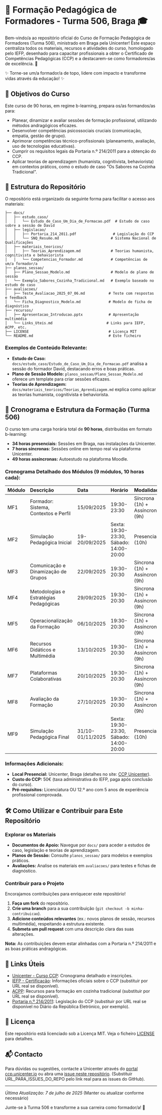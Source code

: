 # 🚀 Formação Pedagógica de Formadores - Turma 506, Braga 🎓

Bem-vindo/a ao repositório oficial do Curso de Formação Pedagógica de Formadores (Turma 506), ministrado em Braga pela Unicenter! Este espaço centraliza todos os materiais, recursos e atividades do curso, homologado pelo IEFP, desenhado para capacitar profissionais a obter o Certificado de Competências Pedagógicas (CCP) e a destacarem-se como formadores/as de excelência. 💼

✨ Torne-se um/a formador/a de topo, lidere com impacto e transforme vidas através da educação! ✨

## 🎯 Objetivos do Curso

Este curso de 90 horas, em regime b-learning, prepara os/as formandos/as para:

*   Planear, dinamizar e avaliar sessões de formação profissional, utilizando métodos andragógicos eficazes.
*   Desenvolver competências psicossociais cruciais (comunicação, empatia, gestão de grupo).
*   Aprimorar competências técnico-profissionais (planeamento, avaliação, uso de tecnologias educativas).
*   Cumprir os requisitos legais da Portaria n.º 214/2011 para a obtenção do CCP.
*   Aplicar teorias de aprendizagem (humanista, cognitivista, behaviorista) em contextos práticos, como o estudo de caso "Os Sabores na Cozinha Tradicional".

## 📂 Estrutura do Repositório

O repositório está organizado da seguinte forma para facilitar o acesso aos materiais:

```
├── docs/
│   ├── estudo_caso/
│   │   └── Estudo_de_Caso_Um_Dia_de_Formacao.pdf  # Estudo de caso sobre a sessão de David
│   ├── legislacao/
│   │   ├── Portaria_214_2011.pdf                 # Legislação do CCP
│   │   └── SNQ_Resumo.md                        # Sistema Nacional de Qualificações
│   ├── materiais_teoricos/
│   │   ├── Teorias_Aprendizagem.md              # Teorias humanista, cognitivista e behaviorista
│   │   └── Competencias_Formador.md             # Competências de um/a formador/a
├── planos_sessao/
│   ├── Plano_Sessao_Modelo.md                   # Modelo de plano de sessão
│   └── Exemplo_Sabores_Cozinha_Tradicional.md   # Exemplo baseado no estudo de caso
├── avaliacoes/
│   ├── Teste_Avaliacao_2025_07_06.md           # Teste com respostas e feedback
│   └── Ficha_Diagnostico_Modelo.md             # Modelo de ficha de diagnóstico
├── recursos/
│   ├── Apresentacao_Introducao.pptx            # Apresentação multimédia
│   └── Links_Uteis.md                         # Links para IEFP, ACPP, etc.
├── LICENSE                                     # Licença MIT
└── README.md                                   # Este ficheiro
```

### Exemplos de Conteúdo Relevante:
*   **Estudo de Caso:** `docs/estudo_caso/Estudo_de_Caso_Um_Dia_de_Formacao.pdf` analisa a sessão do formador David, destacando erros e boas práticas.
*   **Plano de Sessão Modelo:** `planos_sessao/Plano_Sessao_Modelo.md` oferece um template para criar sessões eficazes.
*   **Teorias de Aprendizagem:** `docs/materiais_teoricos/Teorias_Aprendizagem.md` explica como aplicar as teorias humanista, cognitivista e behaviorista.

## 📅 Cronograma e Estrutura da Formação (Turma 506)

O curso tem uma carga horária total de **90 horas**, distribuídas em formato b-learning:
*   **34 horas presenciais:** Sessões em Braga, nas instalações da Unicenter.
*   **7 horas síncronas:** Sessões online em tempo real via plataforma Unicenter.
*   **49 horas assíncronas:** Autoestudo na plataforma Moodle.

### Cronograma Detalhado dos Módulos (9 módulos, 10 horas cada):

| Módulo | Descrição                             | Data             | Horário                                  | Modalidade                        |
| :----- | :-------------------------------------- | :--------------- | :--------------------------------------- | :-------------------------------- |
| MF1    | Formador: Sistema, Contextos e Perfil | 15/09/2025       | 19:30-23:30                              | Síncrona (1h) + Assíncrona (9h)   |
| MF2    | Simulação Pedagógica Inicial          | 19-20/09/2025    | Sexta: 19:30-23:30, Sábado: 14:00-20:00 | Presencial (10h)                  |
| MF3    | Comunicação e Dinamização de Grupos   | 22/09/2025       | 19:30-20:30                              | Síncrona (1h) + Assíncrona (9h)   |
| MF4    | Metodologias e Estratégias Pedagógicas| 29/09/2025       | 19:30-20:30                              | Síncrona (1h) + Assíncrona (9h)   |
| MF5    | Operacionalização da Formação         | 06/10/2025       | 19:30-20:30                              | Síncrona (1h) + Assíncrona (9h)   |
| MF6    | Recursos Didáticos e Multimédia       | 13/10/2025       | 19:30-20:30                              | Síncrona (1h) + Assíncrona (9h)   |
| MF7    | Plataformas Colaborativas             | 20/10/2025       | 19:30-20:30                              | Síncrona (1h) + Assíncrona (9h)   |
| MF8    | Avaliação da Formação                 | 27/10/2025       | 19:30-20:30                              | Síncrona (1h) + Assíncrona (9h)   |
| MF9    | Simulação Pedagógica Final            | 31/10-01/11/2025 | Sexta: 19:30-23:30, Sábado: 14:00-20:00 | Presencial (10h)                  |

### Informações Adicionais:
*   **Local Presencial:** Unicenter, Braga (detalhes no site: [CCP Unicenter](https://ccp.unicenter.io/course/view.php?id=79)).
*   **Custo do CCP:** 50€ (taxa administrativa do IEFP, paga após conclusão do curso).
*   **Pré-requisitos:** Licenciatura OU 12.º ano com 5 anos de experiência profissional comprovada.

## 🛠️ Como Utilizar e Contribuir para Este Repositório

### Explorar os Materiais
*   **Documentos de Apoio:** Navegue por `docs/` para aceder a estudos de caso, legislação e teorias de aprendizagem.
*   **Planos de Sessão:** Consulte `planos_sessao/` para modelos e exemplos práticos.
*   **Avaliações:** Analise os materiais em `avaliacoes/` para testes e fichas de diagnóstico.

### Contribuir para o Projeto
Encorajamos contribuições para enriquecer este repositório!
1.  **Faça um fork** do repositório.
2.  **Crie uma branch** para a sua contribuição (`git checkout -b minha-contribuicao`).
3.  **Adicione conteúdos relevantes** (ex.: novos planos de sessão, recursos multimédia), respeitando a estrutura existente.
4.  **Submeta um pull request** com uma descrição clara das suas alterações.

**Nota:** As contribuições devem estar alinhadas com a Portaria n.º 214/2011 e as boas práticas andragógicas.

## 🔗 Links Úteis

*   [Unicenter - Curso CCP](https://ccp.unicenter.io/course/view.php?id=79): Cronograma detalhado e inscrições.
*   [IEFP - Certificação](URL_IEFP_SOBRE_CCP): Informações oficiais sobre o CCP (substituir por URL real se disponível).
*   [ACPP](URL_ACPP_RECURSOS): Recursos para formação em cozinha tradicional (substituir por URL real se disponível).
*   [Portaria n.º 214/2011](URL_PORTARIA_214_2011): Legislação do CCP (substituir por URL real se disponível no Diário da República Eletrónico, por exemplo).

## 📜 Licença

Este repositório está licenciado sob a Licença MIT. Veja o ficheiro [LICENSE](LICENSE) para detalhes.

## 📬 Contacto

Para dúvidas ou sugestões, contacte a Unicenter através do [portal ccp.unicenter.io](https://ccp.unicenter.io/course/view.php?id=79) ou abra uma [issue neste repositório](URL_PARA_ISSUES_DO_REPO). (Substituir URL_PARA_ISSUES_DO_REPO pelo link real para as issues do GitHub).

---
*Última Atualização: 7 de julho de 2025* (Manter ou atualizar conforme necessário)

Junte-se à Turma 506 e transforme a sua carreira como formador/a! 💪
